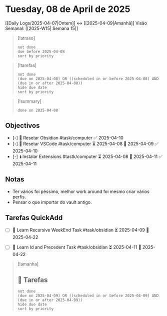 # Tuesday, 08 de April de 2025
[[Daily Logs/2025-04-07|Ontem]]  <-> [[2025-04-09|Amanhã]]
Visão Semanal: [[2025-W15| Semana 15]]


> [!atraso]
> ```tasks
> not done
> due before 2025-04-08
> sort by priority
> ```

> [!tarefas]
>```tasks
>not done
>(due on 2025-04-08) OR ((scheduled in or before 2025-04-08) AND (due in or after 2025-04-08))
>hide due date
>sort by priority
>```

> [!summary]
> ```tasks
> done on 2025-04-08
> ```


## Objectivos

- [-] 🔺  Resetar Obsidian #task/computer ✅ 2025-04-10
- [-] 🔺 Resetar VSCode #task/computer ⏳ 2025-04-08 📅 2025-04-09 ✅ 2025-04-10
- [-] ⏫ Instalar Extensions #tastk/computer ⏳ 2025-04-08 📅 2025-04-11 ✅ 2025-04-11

## Notas

- Ter vários foi péssimo, melhor work around foi mesmo criar vários perfis. 
- Pensar o que importar do vault antigo.

## Tarefas QuickAdd
- [ ]  🔼  Learn Recursive WeekEnd Task #task/obsidian ⏳ 2025-04-09 📅 2025-04-22 
- [ ]  🔼  Learn Id and Precedent Task #task/obsidian ⏳ 2025-04-11 📅 2025-04-22 




> [!amanha]
> 
> ## 💼 Tarefas
>
>```tasks
>not done
>(due on 2025-04-09) OR ((scheduled in or before 2025-04-09) AND (due in or after 2025-04-09))
>hide due date
>sort by priority
>```

